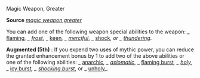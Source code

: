 Magic Weapon, Greater

**Source** [_magic weapon greater_](spells/magicWeapon#_magic-weapon-greater)

You can add one of the following weapon special abilities to the weapon: _ [flaming](magicItems/weapons#_weapons-flaming)_, _ [frost](magicItems/weapons#_weapons-frost)_, _ [keen](magicItems/weapons#_weapons-keen)_, _ [merciful](magicItems/weapons#_weapons-merciful)_, _ [shock](magicItems/weapons#_weapons-shock)_, or _ [thundering](magicItems/weapons#_thundering)_.

**Augmented (5th)** : If you expend two uses of mythic power, you can reduce the granted enhancement bonus by 1 to add two of the above abilities or one of the following abilities: _ [anarchic](magicItems/weapons#_weapons-anarchic)_, _ [axiomatic](magicItems/weapons#_weapons-axiomatic)_, _ [flaming burst](magicItems/weapons#_weapons-flaming-burst)_, _ [holy](magicItems/weapons#_weapons-holy)_, _ [icy burst](magicItems/weapons#_weapons-icy-burst)_, _ [shocking burst](magicItems/weapons#_weapons-shocking-burst)_, or _ [unholy](magicItems/weapons#_unholy)_.

